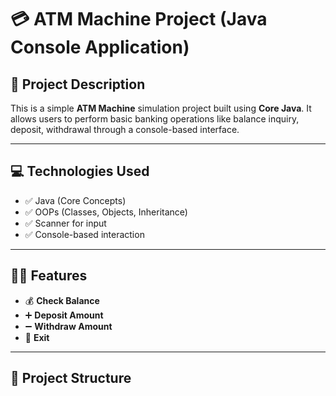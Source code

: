 # 💳 ATM Machine Project (Java Console Application)

## 📌 Project Description

This is a simple **ATM Machine** simulation project built using **Core Java**. It allows users to perform basic banking operations like balance inquiry, deposit, withdrawal through a console-based interface.

---

## 💻 Technologies Used

- ✅ Java (Core Concepts)
- ✅ OOPs (Classes, Objects, Inheritance)
- ✅ Scanner for input
- ✅ Console-based interaction

---

## 🧑‍💻 Features

- 💰 **Check Balance**
- ➕ **Deposit Amount**
- ➖ **Withdraw Amount**
- 🚪 **Exit**

---

## 📂 Project Structure


